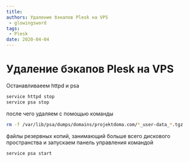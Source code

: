 ```yaml
---
title: 
authors: Удаление бэкапов Plesk на VPS
 - glowingsword
tags:
 - Plesk
date: 2020-04-04
---
```

# Удаление бэкапов Plesk на VPS

Останавливаеем httpd и psa

``` bash
service httpd stop
service psa stop
```
после чего удаляем с помощью команды

``` bash
rm -f /var/lib/psa/dumps/domains/projektdoma.com/*_user-data_*.tgz
```
файлы резервных копий, занимающий больше всего дискового пространства и
запускаем панель управления командой

``` bash
service psa start
```